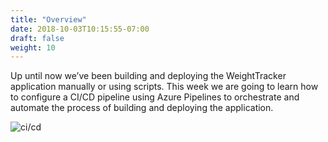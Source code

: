 ```yaml
---
title: "Overview"
date: 2018-10-03T10:15:55-07:00
draft: false
weight: 10
---
```


Up until now we’ve been building and deploying the WeightTracker application manually or using scripts. This week we are going to learn how to configure a CI/CD pipeline using Azure Pipelines to orchestrate and automate the process of building and deploying the application.

![ci/cd](/images/azure-pipelines.png)